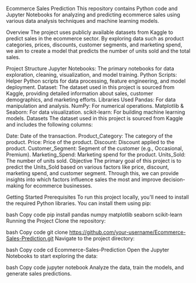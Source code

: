 Ecommerce Sales Prediction
This repository contains Python code and Jupyter Notebooks for analyzing and predicting ecommerce sales using various data analysis techniques and machine learning models.

Overview
The project uses publicly available datasets from Kaggle to predict sales in the ecommerce sector. By exploring data such as product categories, prices, discounts, customer segments, and marketing spend, we aim to create a model that predicts the number of units sold and the total sales.

Project Structure
Jupyter Notebooks: The primary notebooks for data exploration, cleaning, visualization, and model training.
Python Scripts: Helper Python scripts for data processing, feature engineering, and model deployment.
Dataset: The dataset used in this project is sourced from Kaggle, providing detailed information about sales, customer demographics, and marketing efforts.
Libraries Used
Pandas: For data manipulation and analysis.
NumPy: For numerical operations.
Matplotlib & Seaborn: For data visualization.
scikit-learn: For building machine learning models.
Datasets
The dataset used in this project is sourced from Kaggle and includes the following columns:

Date: Date of the transaction.
Product_Category: The category of the product.
Price: Price of the product.
Discount: Discount applied to the product.
Customer_Segment: Segment of the customer (e.g., Occasional, Premium).
Marketing_Spend: Marketing spend for the product.
Units_Sold: The number of units sold.
Objective
The primary goal of this project is to predict the Units_Sold based on various factors like price, discount, marketing spend, and customer segment. Through this, we can provide insights into which factors influence sales the most and improve decision-making for ecommerce businesses.

Getting Started
Prerequisites
To run this project locally, you'll need to install the required Python libraries. You can install them using pip:

bash
Copy code
pip install pandas numpy matplotlib seaborn scikit-learn
Running the Project
Clone the repository:

bash
Copy code
git clone https://github.com/your-username/Ecommerce-Sales-Prediction.git
Navigate to the project directory:

bash
Copy code
cd Ecommerce-Sales-Prediction
Open the Jupyter Notebooks to start exploring the data:

bash
Copy code
jupyter notebook
Analyze the data, train the models, and generate sales predictions.
